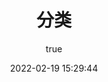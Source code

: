 ---
file: e:\newblog\my2022\aiyou-blog-s\docs\首页\categoriesPage.md
github: https://github/aiyoudiao/aiyou-blog-s
archivesPage: false
categoriesPage: true
tagsPage: false
article: false
sidebar: false
title: 分类
date: 2022-02-19 15:29:44
permalink: /categories/
author: 
  name: aiyoudiao
categories: 
  - 
tags: 
  - 
update: 2022-02-19 19:19:40
renews: aiyoudiao
copyright: Copyright (c) 2022 哎哟迪奥(码二)
---